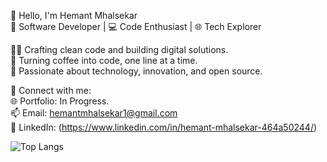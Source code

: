 👋 Hello, I'm Hemant Mhalsekar <br>
🚀 Software Developer | 💻 Code Enthusiast | 🌐 Tech Explorer

👨‍💻 Crafting clean code and building digital solutions.<br>
🔧 Turning coffee into code, one line at a time.<br>
🌟 Passionate about technology, innovation, and open source.<br>

🔗 Connect with me:<br>
🌐 Portfolio: In Progress.<br>
📫 Email: hemantmhalsekar1@gmail.com<br>
📱 LinkedIn: (https://www.linkedin.com/in/hemant-mhalsekar-464a50244/)

![Top Langs](https://github-readme-stats.vercel.app/api/top-langs/?username=Hemant-Mhalsekar&show_icons=true&hide=Jupyter_Notebook&layout=compact&langs_count=10)
<!---
Hemant-Mhalsekar/Hemant-Mhalsekar is a ✨ special ✨ repository because its `README.md` (this file) appears on your GitHub profile.
You can click the Preview link to take a look at your changes.
--->
